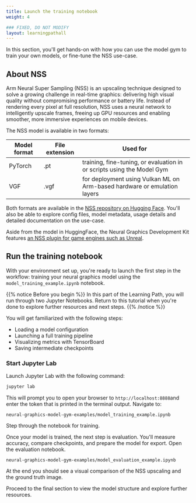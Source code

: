 ```yaml
---
title: Launch the training notebook
weight: 4

### FIXED, DO NOT MODIFY
layout: learningpathall
---
```


In this section, you'll get hands-on with how you can use the model gym to train your own models, or fine-tune the NSS use-case.

## About NSS

Arm Neural Super Sampling (NSS) is an upscaling technique designed to solve a growing challenge in real-time graphics: delivering high visual quality without compromising performance or battery life. Instead of rendering every pixel at full resolution, NSS uses a neural network to intelligently upscale frames, freeing up GPU resources and enabling smoother, more immersive experiences on mobile devices.

The NSS model is available in two formats:

| Model format | File extension | Used for                                                                 |
|--------------|----------------|--------------------------------------------------------------------------|
| PyTorch      | .pt            | training, fine-tuning, or evaluation in or scripts using the Model Gym  |
| VGF          | .vgf           | for deployment using Vulkan ML on Arm-based hardware or emulation layers |

Both formats are available in the [NSS repository on Hugging Face](https://huggingface.co/Arm/neural-super-sampling). You'll also be able to explore config files, model metadata, usage details and detailed documentation on the use-case.

Aside from the model in HuggingFace, the Neural Graphics Development Kit features [an NSS plugin for game engines such as Unreal](/learning-paths/mobile-graphics-and-gaming/nss-unreal).

## Run the training notebook

With your environment set up, you're ready to launch the first step in the workflow: training your neural graphics model using the `model_training_example.ipynb` notebook.

{{% notice Before you begin %}}
In this part of the Learning Path, you will run through two Jupyter Notebooks. Return to this tutorial when you're done to explore further resources and next steps.
{{% /notice %}}

You will get familiarized with the following steps:

- Loading a model configuration
- Launching a full training pipeline
- Visualizing metrics with TensorBoard
- Saving intermediate checkpoints

### Start Jupyter Lab

Launch Jupyter Lab with the following command:

```bash
jupyter lab
```

This will prompt you to open your browser to `http://localhost:8888`and enter the token that is printed in the terminal output. Navigate to:

```output
neural-graphics-model-gym-examples/model_training_example.ipynb
```

Step through the notebook for training.

Once your model is trained, the next step is evaluation. You'll measure accuracy, compare checkpoints, and prepare the model for export. Open the evaluation notebook.

```output
neural-graphics-model-gym-examples/model_evaluation_example.ipynb
```

At the end you should see a visual comparison of the NSS upscaling and the ground truth image.

Proceed to the final section to view the model structure and explore further resources.


